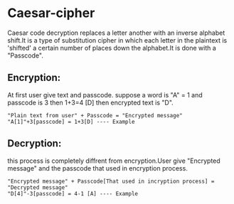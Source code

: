 # Caesar-cipher
 
 Caesar code decryption replaces a letter another with an inverse alphabet shift.It is a type of substitution cipher in which each letter in the plaintext is 
'shifted' a certain number of places down the alphabet.It is done with a "Passcode".

## Encryption:
At first user give text and passcode. suppose a word is "A" = 1 and passcode is 3 then 1+3=4 [D] then encrypted text is "D".
```
"Plain text from user" + Passcode = "Encrypted message" 
"A[1]"+3[passcode] = 1+3[D] ---- Example
```
## Decryption:
this process is completely diffrent from encryption.User give "Encrypted message" and the passcode that used in encryption process. 
```
"Encrypted message" + Passcode[That used in incryption process] = "Decrypted message" 
"D[4]"-3[passcode] = 4-1 [A] ---- Example
```
